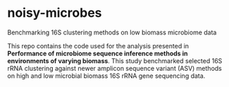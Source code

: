 # noisy-microbes
Benchmarking 16S clustering methods on low biomass microbiome data

This repo contains the code used for the analysis presented in **Performance of microbiome sequence inference methods in environments of varying biomass**. This study benchmarked selected 16S rRNA clustering against newer amplicon sequence variant (ASV) methods on high and low microbial biomass 16S rRNA gene sequencing data. 
